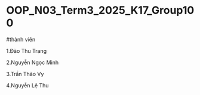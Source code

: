# OOP_N03_Term3_2025_K17_Group100

#thành viên

1.Đào Thu Trang 

2.Nguyễn Ngọc Minh

3.Trần Thảo Vy

4.Nguyễn Lệ Thu
